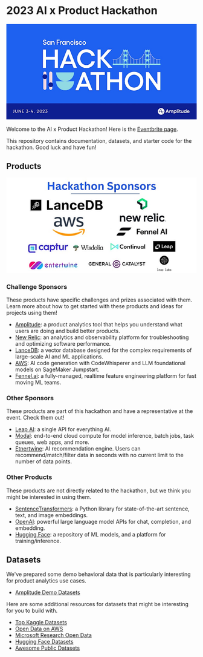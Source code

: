 # 2023 AI x Product Hackathon

![Hackathon Banner](images/hackathon-banner.jpeg)

Welcome to the AI x Product Hackathon! Here is the [Eventbrite page](https://www.eventbrite.ie/e/ai-x-product-hackathon-tickets-616404240677).

This repository contains documentation, datasets, and starter code for the hackathon. Good luck and have fun!

## Products

![Hackathon Sponsors](images/hackathon-sponsors2.jpeg)

### Challenge Sponsors

These products have specific challenges and prizes associated with them. Learn more about how to get started with these products and ideas for projects using them!

- [Amplitude](challenge-sponsors/amplitude/README.md): a product analytics tool that helps you understand what users are doing and build better products.
- [New Relic](challenge-sponsors/newrelic/README.md): an analytics and observability platform for troubleshooting and optimizing software performance.
- [LanceDB](challenge-sponsors/lancedb/README.md): a vector database designed for the complex requirements of large-scale AI and ML applications.
- [AWS](challenge-sponsors/aws/README.md): AI code generation with CodeWhisperer and LLM foundational models on SageMaker Jumpstart.
- [Fennel.ai](challenge-sponsors/fennelai/README.md): a fully-managed, realtime feature engineering platform for fast moving ML teams.

### Other Sponsors

These products are part of this hackathon and have a representative at the event. Check them out!

- [Leap AI](other-sponsors/leap-ai/README.md): a single API for everything AI.
- [Modal](other-sponsors/modal/README.md): end-to-end cloud compute for model inference, batch jobs, task queues, web apps, and more.
- [Etnertwine](other-sponsors/entertwine/README.md): AI recommendation engine. Users can recommend/match/filter data in seconds with no current limit to the number of data points.

### Other Products

These products are not directly related to the hackathon, but we think you might be interested in using them.

- [SentenceTransformers](other-products/sentence-transformers/README.md): a Python library for state-of-the-art sentence, text, and image embeddings.
- [OpenAI](other-products/openai/README.md): powerful large language model APIs for chat, completion, and embedding.
- [Hugging Face](other-products/huggingface/README.md): a repository of ML models, and a platform for training/inference.

## Datasets

We've prepared some demo behavioral data that is particularly interesting for product analytics use cases.

- [Amplitude Demo Datasets](datasets/amplitude/README.md)

Here are some additional resources for datasets that might be interesting for you to build with.

- [Top Kaggle Datasets](https://www.kaggle.com/datasets?sort=votes)
- [Open Data on AWS](https://registry.opendata.aws/)
- [Microsoft Research Open Data](https://msropendata.com/)
- [Hugging Face Datasets](https://huggingface.co/datasets)
- [Awesome Public Datasets](https://github.com/awesomedata/awesome-public-datasets)
